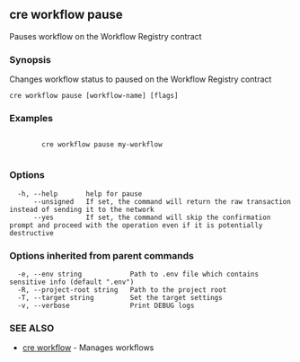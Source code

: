 ## cre workflow pause

Pauses workflow on the Workflow Registry contract

### Synopsis

Changes workflow status to paused on the Workflow Registry contract

```
cre workflow pause [workflow-name] [flags]
```

### Examples

```

		cre workflow pause my-workflow
		
```

### Options

```
  -h, --help       help for pause
      --unsigned   If set, the command will return the raw transaction instead of sending it to the network
      --yes        If set, the command will skip the confirmation prompt and proceed with the operation even if it is potentially destructive
```

### Options inherited from parent commands

```
  -e, --env string            Path to .env file which contains sensitive info (default ".env")
  -R, --project-root string   Path to the project root
  -T, --target string         Set the target settings
  -v, --verbose               Print DEBUG logs
```

### SEE ALSO

* [cre workflow](cre_workflow.md)	 - Manages workflows

